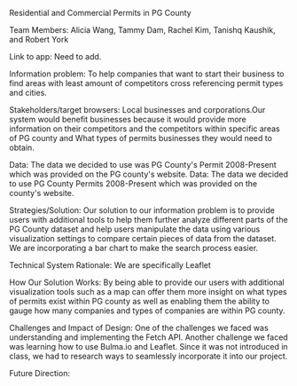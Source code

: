 Residential and Commercial Permits in PG County

Team Members: Alicia Wang, Tammy Dam, Rachel Kim, Tanishq Kaushik, and Robert York

Link to app: Need to add.

Information problem: To help companies that want to start their business to find areas with least amount of competitors cross referencing permit types and cities.

Stakeholders/target browsers: Local businesses and corporations.Our system would benefit businesses because it would provide more information on their competitors and the competitors within specific areas of PG county and What types of permits businesses they would need to obtain.

Data: The data we decided to use was PG County's Permit 2008-Present which was provided on the PG county's website.
Data: The data we decided to use PG County Permits 2008-Present which was provided on the county's website.

Strategies/Solution: Our solution to our information problem is to provide users with additional tools to help them further analyze different parts of the PG County dataset and help users manipulate the data using various visualization settings to compare certain pieces of data from the dataset. We are incorporating a bar chart to make the search process easier. 

Technical System Rationale: We are specifically Leaflet 

How Our Solution Works: By being able to provide our users with additional visualization tools such as a map can offer them more insight on what types of permits exist within PG county as well as enabling them the ability to gauge how many companies and types of companies are within PG county.

Challenges and Impact of Design: One of the challenges we faced was understanding and implementing the Fetch API. Another challenge we faced was learning how to use Bulma.io and Leaflet. Since it was not introduced in class, we had to research ways to seamlessly incorporate it into our project. 

Future Direction: 